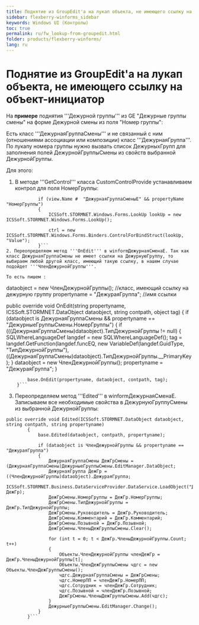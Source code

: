 ```yaml
---
title: Поднятие из GroupEdit'a на лукап объекта, не имеющего ссылку на объект-инициатор
sidebar: flexberry-winforms_sidebar
keywords: Windows UI (Контролы)
toc: true
permalink: ru/fw_lookup-from-groupedit.html
folder: products/flexberry-winforms/
lang: ru
---
```


# Поднятие из GroupEdit'a на лукап объекта, не имеющего ссылку на объект-инициатор

На __примере__ поднятия '''Дежурной группы''' из GE "Дежурные группы смены" на форме Дежурной смены из поля "Номер группы":

Есть класс '''ДежурнаяГруппаСмены''' и не связанный с ним (отношениями ассоциации или композиции) класс '''ДежурнаяГруппа'''. По лукапу номера группы нужно вызвать список ДежурныхГрупп для заполнения полей ДежурнойГруппыСмены из свойств выбранной ДежурнойГруппы.

Для этого:

1. В методе '''GetControl''' класса CustomControlProvide устанавливаем контрол для поля НомерГруппы:

```
            if (view.Name #  "ДежурнаяГруппаСменыE" && propertyName  "НомерГруппы")
            {
                ICSSoft.STORMNET.Windows.Forms.LookUp lookUp = new ICSSoft.STORMNET.Windows.Forms.LookUp();

                ctrl = new ICSSoft.STORMNET.Windows.Forms.Binders.ControlForBindStruct(lookUp, "Value");
            }```
2. Переопределяем метод '''OnEdit''' в winformДежурнаяСменаE. Так как класс ДежурнаяГруппаСмены не имеет ссылки на ДежурнуюГруппу, то выбираем любой другой класс, имеющий такую ссылку, в нашем случае подойдет '''ЧленДежурнойГруппы'''.

То есть пишем :

```
dataobject = new ЧленДежурнойГруппы(); //класс, имеющий ссылку на дежурную группу
propertyname = "ДежураяГруппа"; //имя ссылки

public override void OnEdit(string propertyname, ICSSoft.STORMNET.DataObject dataobject, string contpath, object tag)
        {
            if (dataobject is ДежурнаяГруппаСмены && propertyname == "ДежурныеГруппыСмены.НомерГруппы")
            {
                if (((ДежурнаяГруппаСмены)dataobject).ТипДежурнойГруппы != null)
                {
                    SQLWhereLanguageDef langdef = new SQLWhereLanguageDef();
                    tag = langdef.GetFunction(langdef.funcEQ,
                            new VariableDef(langdef.GuidType, "ТипДежурнойГруппы"), ((ДежурнаяГруппаСмены)dataobject).ТипДежурнойГруппы.__PrimaryKey);
                }
                dataobject = new ЧленДежурнойГруппы();
                propertyname = "ДежураяГруппа";
            }

            base.OnEdit(propertyname, dataobject, contpath, tag);
        }```

3. Переопределяем метод '''Edited''' в winformДежурнаяСменаE. Записываем все необходимые свойства в ДежурнуюГруппуСмены из выбранной ДежурнойГруппы:

```
public override void Edited(ICSSoft.STORMNET.DataObject dataobject, string contpath, string propertyname)
        {
            base.Edited(dataobject, contpath, propertyname);

            if (dataobject is ЧленДежурнойГруппы && propertyname == "ДежураяГруппа")
            {
                ДежурнаяГруппаСмены ДежГрСмены = (ДежурнаяГруппаСмены)ДежурныеГруппыСмены.EditManager.DataObject;
                ДежурнаяГруппа ДежГр = ((ЧленДежурнойГруппы)dataobject).ДежураяГруппа;
                ICSSoft.STORMNET.Business.DataServiceProvider.DataService.LoadObject("ДежурнаяГруппаE", ДежГр);
                ДежГрСмены.НомерГруппы = ДежГр.НомерГруппы;
                ДежГрСмены.ТипДежурнойГруппы = ДежГр.ТипДежурнойГруппы;
                ДежГрСмены.Руководитель = ДежГр.Руководитель;
                ДежГрСмены.Комментарий = ДежГр.Комментарий;
                ДежГрСмены.Позывной = ДежГр.Позывной;
                ДежГрСмены.ЧленыДежГруппыСмены.Clear();

                for (int t = 0; t < ДежГр.ЧленыДежурнойГруппы.Count; t++)
                {
                    Объекты.ЧленДежурнойГруппы членДежГр = ДежГр.ЧленыДежурнойГруппы[t];
                    Объекты.ЧленДежГруппыСмены чдгс = new Объекты.ЧленДежГруппыСмены();
                    чдгс.ДежурнаяГруппаСмены = ДежГрСмены;
                    чдгс.НомерПП = членДежГр.НомерПП;
                    чдгс.Сотрудник = членДежГр.Сотрудник;
                    чдгс.Позывной = членДежГр.Позывной;
                    ДежГрСмены.ЧленыДежГруппыСмены.Add(чдгс);
                }
                ДежурныеГруппыСмены.EditManager.Change();
            }
        }```
 

